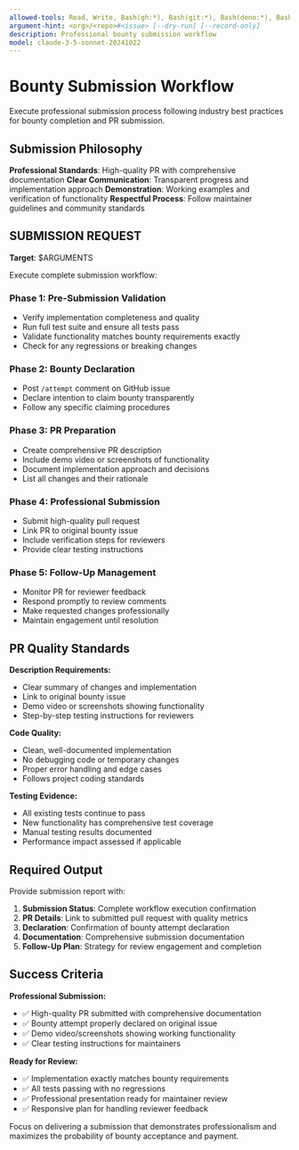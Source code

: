 ```yaml
---
allowed-tools: Read, Write, Bash(gh:*), Bash(git:*), Bash(deno:*), Bash(bun:*), Bash(npm:*), WebFetch
argument-hint: <org>/<repo>#<issue> [--dry-run] [--record-only]
description: Professional bounty submission workflow
model: claude-3-5-sonnet-20241022
---
```


# Bounty Submission Workflow

Execute professional submission process following industry best practices for bounty completion and PR submission.

## Submission Philosophy

**Professional Standards**: High-quality PR with comprehensive documentation
**Clear Communication**: Transparent progress and implementation approach
**Demonstration**: Working examples and verification of functionality
**Respectful Process**: Follow maintainer guidelines and community standards

## SUBMISSION REQUEST

**Target**: $ARGUMENTS

Execute complete submission workflow:

### Phase 1: Pre-Submission Validation
- Verify implementation completeness and quality
- Run full test suite and ensure all tests pass
- Validate functionality matches bounty requirements exactly
- Check for any regressions or breaking changes

### Phase 2: Bounty Declaration
- Post `/attempt` comment on GitHub issue
- Declare intention to claim bounty transparently
- Follow any specific claiming procedures

### Phase 3: PR Preparation
- Create comprehensive PR description
- Include demo video or screenshots of functionality
- Document implementation approach and decisions
- List all changes and their rationale

### Phase 4: Professional Submission
- Submit high-quality pull request
- Link PR to original bounty issue
- Include verification steps for reviewers
- Provide clear testing instructions

### Phase 5: Follow-Up Management
- Monitor PR for reviewer feedback
- Respond promptly to review comments
- Make requested changes professionally
- Maintain engagement until resolution

## PR Quality Standards

**Description Requirements:**
- Clear summary of changes and implementation
- Link to original bounty issue
- Demo video or screenshots showing functionality
- Step-by-step testing instructions for reviewers

**Code Quality:**
- Clean, well-documented implementation
- No debugging code or temporary changes
- Proper error handling and edge cases
- Follows project coding standards

**Testing Evidence:**
- All existing tests continue to pass
- New functionality has comprehensive test coverage
- Manual testing results documented
- Performance impact assessed if applicable

## Required Output

Provide submission report with:

1. **Submission Status**: Complete workflow execution confirmation
2. **PR Details**: Link to submitted pull request with quality metrics
3. **Declaration**: Confirmation of bounty attempt declaration
4. **Documentation**: Comprehensive submission documentation
5. **Follow-Up Plan**: Strategy for review engagement and completion

## Success Criteria

**Professional Submission:**
- ✅ High-quality PR submitted with comprehensive documentation
- ✅ Bounty attempt properly declared on original issue
- ✅ Demo video/screenshots showing working functionality
- ✅ Clear testing instructions for maintainers

**Ready for Review:**
- ✅ Implementation exactly matches bounty requirements
- ✅ All tests passing with no regressions
- ✅ Professional presentation ready for maintainer review
- ✅ Responsive plan for handling reviewer feedback

Focus on delivering a submission that demonstrates professionalism and maximizes the probability of bounty acceptance and payment.